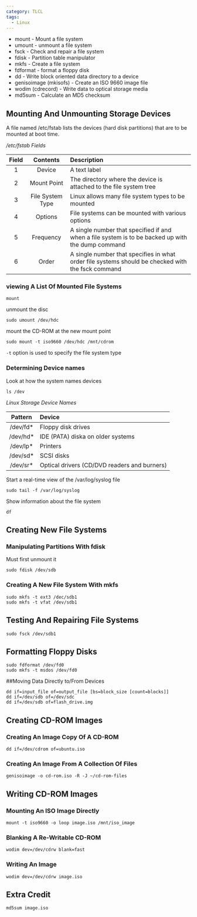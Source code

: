 ```yaml
---
category: TLCL
tags:
  - Linux
---
```


* mount - Mount a file system
* umount - unmount a file system
* fsck - Check and repair a file system
* fdisk - Partition table manipulator
* mkfs - Create a file system
* fdformat - format a floppy disk
* dd - Write block oriented data directory to a device
* genisoimage (mkisofs) - Create an ISO 9660 image file
* wodim (cdrecord) - Write data to optical storage media
* md5sum - Calculate an MD5 checksum

## Mounting And Unmounting Storage Devices

A file named /etc/fstab lists the devices (hard disk partitions) that are to be mounted at boot time.

*/etc/fstab Fields*

| Field |     Contents     | Description                              |
| :---: | :--------------: | :--------------------------------------- |
|   1   |      Device      | A text label                             |
|   2   |   Mount Point    | The directory where the device is attached to the file system tree |
|   3   | File System Type | Linux allows many file system types to be mounted |
|   4   |     Options      | File systems can be mounted with various options |
|   5   |    Frequency     | A single number that specified if and when a file system is to be backed up with the dump command |
|   6   |      Order       | A single number that specifies in what order file systems should be checked with the fsck command |

### viewing A List Of Mounted File Systems

`mount`

unmount the disc

`sudo umount /dev/hdc`

mount the CD-ROM at the new mount point

`sudo mount -t iso9660 /dev/hdc /mnt/cdrom`

`-t` option is used to specify the file system type

### Determining Device names

Look at how the system names devices

`ls /dev`

*Linux Storage Device Names*

| Pattern  | Device                                   |
| :------: | :--------------------------------------- |
| /dev/fd* | Floppy disk drives                       |
| /dev/hd* | IDE (PATA) diska on older systems        |
| /dev/lp* | Printers                                 |
| /dev/sd* | SCSI disks                               |
| /dev/sr* | Optical drivers (CD/DVD readers and burners) |

Start a real-time view of the /var/log/syslog file

`sudo tail -f /var/log/syslog`

Show information about the file system

`df`

## Creating New File Systems

### Manipulating Partitions With fdisk

Must first unmount it

`sudo fdisk /dev/sdb`

### Creating A New File System With mkfs

~~~shell
sudo mkfs -t ext3 /dec/sdb1
sudo mkfs -t vfat /dev/sdb1
~~~

## Testing And Repairing File Systems

`sudo fsck /dev/sdb1`

## Formatting Floppy Disks

~~~shell
sudo fdformat /dev/fd0
sudo mkfs -t msdos /dev/fd0
~~~

##Moving Data Directly to/From Devices

~~~shell
dd if=input_file of=output_file [bs=block_size [count=blocks]]
dd if=/dev/sdb of=/dev/sdc
dd if=/dev/sdb of=flash_drive.img
~~~

## Creating CD-ROM Images

### Creating An Image Copy Of A CD-ROM

`dd if=/dev/cdrom of=ubuntu.iso`

### Creating An Image From A Collection Of Files

`genisoimage -o cd-rom.iso -R -J ~/cd-rom-files`

## Writing CD-ROM Images

### Mounting An ISO Image Directly

`mount -t iso9660 -o loop image.iso /mnt/iso_image`

### Blanking A Re-Writable CD-ROM

`wodim dev=/dev/cdrw blank=fast`

### Writing An Image

`wodim dev=/dev/cdrw image.iso`

## Extra Credit

`md5sum image.iso`
